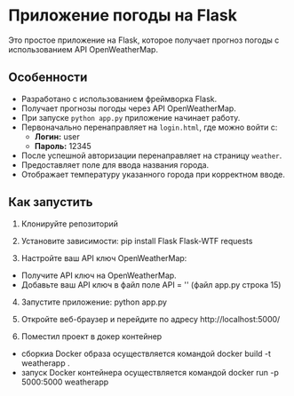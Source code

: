 # Приложение погоды на Flask

Это простое приложение на Flask, которое получает прогноз погоды с использованием API OpenWeatherMap.

## Особенности

- Разработано с использованием фреймворка Flask.
- Получает прогнозы погоды через API OpenWeatherMap.
- При запуске `python app.py` приложение начинает работу.
- Первоначально перенаправляет на `login.html`, где можно войти с:
  - **Логин:** user
  - **Пароль:** 12345
- После успешной авторизации перенаправляет на страницу `weather`.
- Предоставляет поле для ввода названия города.
- Отображает температуру указанного города при корректном вводе.

## Как запустить

1. Клонируйте репозиторий
   
2. Установите зависимости:
pip install Flask Flask-WTF requests

3. Настройте ваш API ключ OpenWeatherMap:
- Получите API ключ на OpenWeatherMap.
- Добавьте ваш API ключ в файл поле API = '' (файл app.py строка 15)

4. Запустите приложение:
python app.py

5. Откройте веб-браузер и перейдите по адресу http://localhost:5000/

6. Поместил проект в докер контейнер
- сборкиа Docker образа осуществляется командой 
  docker build -t weatherapp .
- запуск Docker контейнера осуществляется командой
  docker run -p 5000:5000 weatherapp